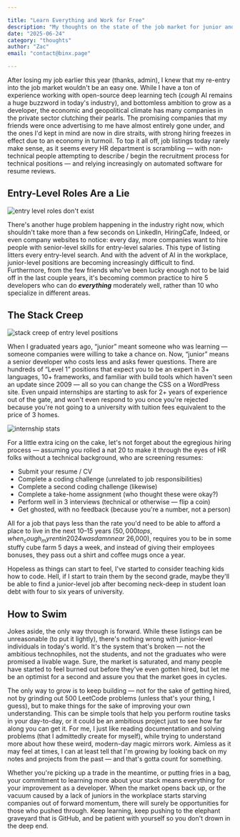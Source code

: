 ```yaml
---

title: "Learn Everything and Work for Free"
description: "My thoughts on the state of the job market for junior and entry-level developers in 2025."
date: "2025-06-24"
category: "thoughts"
author: "Zac"
email: "contact@binx.page"

---
```


After losing my job earlier this year (thanks, admin), I knew that my re-entry into the job market wouldn't be an easy one. While I have a ton of experience working with open-source deep learning tech (_cough_ AI remains a huge buzzword in today's industry), and bottomless ambition to grow as a developer, the economic and geopolitical climate has many companies in the private sector clutching their pearls. The promising companies that my friends were once advertising to me have almost entirely gone under, and the ones I'd kept in mind are now in dire straits, with strong hiring freezes in effect due to an economy in turmoil. To top it all off, job listings today rarely make sense, as it seems every HR department is scrambling — with non-technical people attempting to describe / begin the recruitment process for technical positions — and relying increasingly on automated software for resume reviews.

## Entry-Level Roles Are a Lie

![entry level roles don't exist](https://i.imgur.com/K9kXW8R.png)

There's another huge problem happening in the industry right now, which shouldn't take more than a few seconds on LinkedIn, HiringCafe, Indeed, or even company websites to notice: every day, more companies want to hire people with senior-level skills for entry-level salaries. This type of listing litters every entry-level search. And with the advent of AI in the workplace, junior-level positions are becoming increasingly difficult to find. Furthermore, from the few friends who've been lucky enough not to be laid off in the last couple years, it's becoming common practice to hire 5 developers who can do **_everything_** moderately well, rather than 10 who specialize in different areas.

## The Stack Creep

![stack creep of entry level positions](https://i.imgur.com/VsVs4ix.png)

When I graduated years ago, “junior” meant someone who was learning — someone companies were willing to take a chance on. Now, “junior” means a senior developer who costs less and asks fewer questions. There are hundreds of “Level 1” positions that expect you to be an expert in 3+ languages, 10+ frameworks, and familiar with build tools which haven't seen an update since 2009 — all so you can change the CSS on a WordPress site. Even unpaid internships are starting to ask for 2+ years of experience out of the gate, and won't even respond to you once you're rejected because you're not going to a university with tuition fees equivalent to the price of 3 homes.

![internship stats](https://i.imgur.com/EeKciuS.png)

For a little extra icing on the cake, let's not forget about the egregious hiring process — assuming you rolled a nat 20 to make it through the eyes of HR folks without a technical background, who are screening resumes:

- Submit your resume / CV
- Complete a coding challenge (unrelated to job responsibilities)
- Complete a second coding challenge (likewise)
- Complete a take-home assignment (who thought these were okay?)
- Perform well in 3 interviews (technical or otherwise — flip a coin)
- Get ghosted, with no feedback (because you're a number, not a person)

All for a job that pays less than the rate you'd need to be able to afford a place to live in the next 10–15 years ($50,000 tops, when _cough_ my rent in 2024 was damn near ~$26,000), requires you to be in some stuffy cube farm 5 days a week, and instead of giving their employees bonuses, they pass out a shirt and coffee mugs once a year.

Hopeless as things can start to feel, I've started to consider teaching kids how to code. Hell, if I start to train them by the second grade, maybe they'll be able to find a junior-level job after becoming neck-deep in student loan debt with four to six years of university.

## How to Swim

Jokes aside, the only way through is forward. While these listings can be unreasonable (to put it lightly), there's nothing wrong with junior-level individuals in today's world. It's the system that's broken — not the ambitious technophiles, not the students, and not the graduates who were promised a livable wage. Sure, the market is saturated, and many people have started to feel burned out before they've even gotten hired, but let me be an optimist for a second and assure you that the market goes in cycles.

The only way to grow is to keep building — not for the sake of getting hired, not by grinding out 500 LeetCode problems (unless that's your thing, I guess), but to make things for the sake of improving your own understanding. This can be simple tools that help you perform routine tasks in your day-to-day, or it could be an ambitious project just to see how far along you can get it. For me, I just like reading documentation and solving problems (that I admittedly create for myself), while trying to understand more about how these weird, modern-day magic mirrors work. Aimless as it may feel at times, I can at least tell that I'm growing by looking back on my notes and projects from the past — and that's gotta count for something.

Whether you're picking up a trade in the meantime, or putting fries in a bag, your commitment to learning more about your stack means everything for your improvement as a developer. When the market opens back up, or the vacuum caused by a lack of juniors in the workplace starts starving companies out of forward momentum, there will surely be opportunities for those who pushed through. Keep learning, keep pushing to the elephant graveyard that is GitHub, and be patient with yourself so you don't drown in the deep end.
